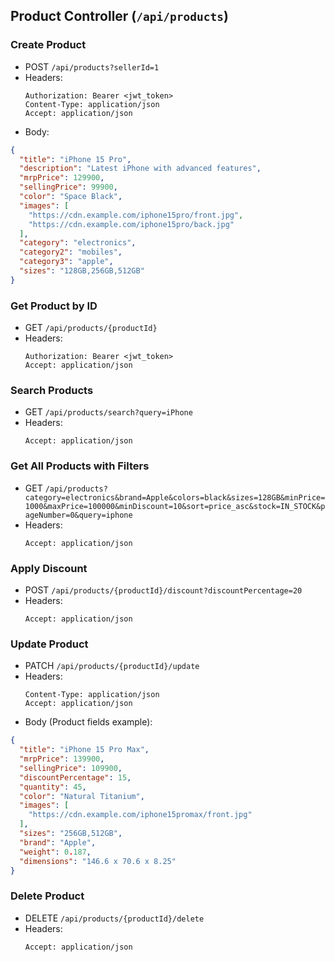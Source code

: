 ## Product Controller (`/api/products`)

### Create Product
- POST `/api/products?sellerId=1`
- Headers:
  ```
  Authorization: Bearer <jwt_token>
  Content-Type: application/json
  Accept: application/json
  ```
- Body:
```json
{
  "title": "iPhone 15 Pro",
  "description": "Latest iPhone with advanced features",
  "mrpPrice": 129900,
  "sellingPrice": 99900,
  "color": "Space Black",
  "images": [
    "https://cdn.example.com/iphone15pro/front.jpg",
    "https://cdn.example.com/iphone15pro/back.jpg"
  ],
  "category": "electronics",
  "category2": "mobiles",
  "category3": "apple",
  "sizes": "128GB,256GB,512GB"
}
```

### Get Product by ID
- GET `/api/products/{productId}`
- Headers:
  ```
  Authorization: Bearer <jwt_token>
  Accept: application/json
  ```

### Search Products
- GET `/api/products/search?query=iPhone`
- Headers:
  ```
  Accept: application/json
  ```

### Get All Products with Filters
- GET `/api/products?category=electronics&brand=Apple&colors=black&sizes=128GB&minPrice=1000&maxPrice=100000&minDiscount=10&sort=price_asc&stock=IN_STOCK&pageNumber=0&query=iphone`
- Headers:
  ```
  Accept: application/json
  ```

### Apply Discount
- POST `/api/products/{productId}/discount?discountPercentage=20`
- Headers:
  ```
  Accept: application/json
  ```

### Update Product
- PATCH `/api/products/{productId}/update`
- Headers:
  ```
  Content-Type: application/json
  Accept: application/json
  ```
- Body (Product fields example):
```json
{
  "title": "iPhone 15 Pro Max",
  "mrpPrice": 139900,
  "sellingPrice": 109900,
  "discountPercentage": 15,
  "quantity": 45,
  "color": "Natural Titanium",
  "images": [
    "https://cdn.example.com/iphone15promax/front.jpg"
  ],
  "sizes": "256GB,512GB",
  "brand": "Apple",
  "weight": 0.187,
  "dimensions": "146.6 x 70.6 x 8.25"
}
```

### Delete Product
- DELETE `/api/products/{productId}/delete`
- Headers:
  ```
  Accept: application/json
  ``` 